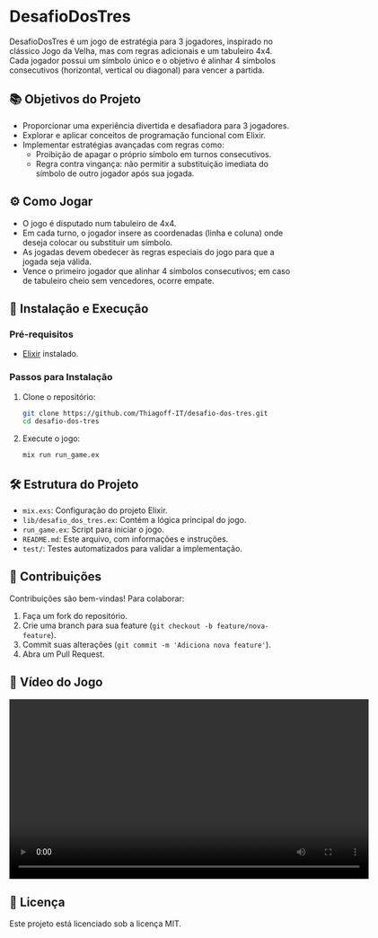 # DesafioDosTres

DesafioDosTres é um jogo de estratégia para 3 jogadores, inspirado no clássico Jogo da Velha, mas com regras adicionais e um tabuleiro 4x4. Cada jogador possui um símbolo único e o objetivo é alinhar 4 símbolos consecutivos (horizontal, vertical ou diagonal) para vencer a partida.

## 📚 Objetivos do Projeto

- Proporcionar uma experiência divertida e desafiadora para 3 jogadores.
- Explorar e aplicar conceitos de programação funcional com Elixir.
- Implementar estratégias avançadas com regras como: 
  - Proibição de apagar o próprio símbolo em turnos consecutivos.
  - Regra contra vingança: não permitir a substituição imediata do símbolo de outro jogador após sua jogada.

## ⚙️ Como Jogar

- O jogo é disputado num tabuleiro de 4x4.
- Em cada turno, o jogador insere as coordenadas (linha e coluna) onde deseja colocar ou substituir um símbolo.
- As jogadas devem obedecer às regras especiais do jogo para que a jogada seja válida.
- Vence o primeiro jogador que alinhar 4 símbolos consecutivos; em caso de tabuleiro cheio sem vencedores, ocorre empate.

## 🚀 Instalação e Execução

### Pré-requisitos
- [Elixir](https://elixir-lang.org/install.html) instalado.

### Passos para Instalação
1. Clone o repositório:
   ```bash
   git clone https://github.com/Thiagoff-IT/desafio-dos-tres.git
   cd desafio-dos-tres
   ```

2. Execute o jogo:
   ```bash
   mix run run_game.ex
   ```

## 🛠️ Estrutura do Projeto

- `mix.exs`: Configuração do projeto Elixir.
- `lib/desafio_dos_tres.ex`: Contém a lógica principal do jogo.
- `run_game.ex`: Script para iniciar o jogo.
- `README.md`: Este arquivo, com informações e instruções.
- `test/`: Testes automatizados para validar a implementação.

## 🤝 Contribuições

Contribuições são bem-vindas! Para colaborar:
1. Faça um fork do repositório.
2. Crie uma branch para sua feature (`git checkout -b feature/nova-feature`).
3. Commit suas alterações (`git commit -m 'Adiciona nova feature'`).
4. Abra um Pull Request.

## 🎥 Vídeo do Jogo

<video width="640" controls>
  <source src="gravando 2025-03-10 084933.mp4" type="video/mp4">
  Seu navegador não suporta o elemento de vídeo.
</video>

## 📄 Licença

Este projeto está licenciado sob a licença MIT.

